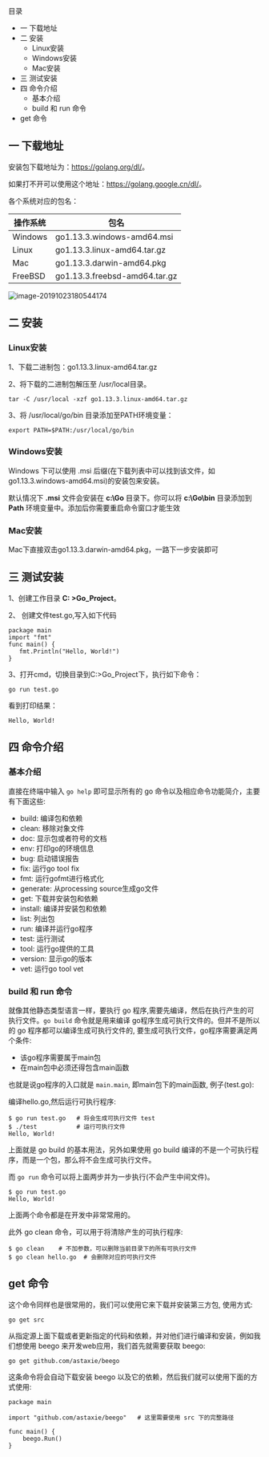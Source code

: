 目录

  * 一 下载地址
  * 二 安装
    * Linux安装
    * Windows安装
    * Mac安装
  * 三 测试安装
  * 四 命令介绍
    * 基本介绍
    * build 和 run 命令
  * get 命令

## 一 下载地址

安装包下载地址为：<https://golang.org/dl/>。

如果打不开可以使用这个地址：<https://golang.google.cn/dl/>。

各个系统对应的包名：

操作系统 | 包名  
---|---  
Windows | go1.13.3.windows-amd64.msi  
Linux | go1.13.3.linux-amd64.tar.gz  
Mac | go1.13.3.darwin-amd64.pkg  
FreeBSD | go1.13.3.freebsd-amd64.tar.gz  
  
![image-20191023180544174](https://tva1.sinaimg.cn/large/006y8mN6gy1g88akvb3mgj31im0dimzn.jpg)

## 二 安装

### Linux安装

1、下载二进制包：go1.13.3.linux-amd64.tar.gz

2、将下载的二进制包解压至 /usr/local目录。

    
    
    tar -C /usr/local -xzf go1.13.3.linux-amd64.tar.gz

3、将 /usr/local/go/bin 目录添加至PATH环境变量：

    
    
    export PATH=$PATH:/usr/local/go/bin

### Windows安装

Windows 下可以使用 .msi 后缀(在下载列表中可以找到该文件，如go1.13.3.windows-amd64.msi)的安装包来安装。

默认情况下 **.msi** 文件会安装在 **c:\Go** 目录下。你可以将 **c:\Go\bin** 目录添加到 **Path**
环境变量中。添加后你需要重启命令窗口才能生效

### Mac安装

Mac下直接双击go1.13.3.darwin-amd64.pkg，一路下一步安装即可

## 三 测试安装

1、创建工作目录 **C: >Go_Project**。

2、 创建文件test.go,写入如下代码

    
    
    package main
    import "fmt"
    func main() {
       fmt.Println("Hello, World!")
    }

3、打开cmd，切换目录到C:>Go_Project下，执行如下命令：

    
    
    go run test.go

看到打印结果：

    
    
    Hello, World!

## 四 命令介绍

### 基本介绍

直接在终端中输入 `go help` 即可显示所有的 go 命令以及相应命令功能简介，主要有下面这些:

  * build: 编译包和依赖
  * clean: 移除对象文件
  * doc: 显示包或者符号的文档
  * env: 打印go的环境信息
  * bug: 启动错误报告
  * fix: 运行go tool fix
  * fmt: 运行gofmt进行格式化
  * generate: 从processing source生成go文件
  * get: 下载并安装包和依赖
  * install: 编译并安装包和依赖
  * list: 列出包
  * run: 编译并运行go程序
  * test: 运行测试
  * tool: 运行go提供的工具
  * version: 显示go的版本
  * vet: 运行go tool vet

### build 和 run 命令

就像其他静态类型语言一样，要执行 go 程序,需要先编译，然后在执行产生的可执行文件。`go build` 命令就是用来编译
go程序生成可执行文件的。但并不是所以的 go 程序都可以编译生成可执行文件的, 要生成可执行文件，go程序需要满足两个条件:

  * 该go程序需要属于main包
  * 在main包中必须还得包含main函数

也就是说go程序的入口就是 `main.main`, 即main包下的main函数, 例子(test.go):

编译hello.go,然后运行可执行程序:

    
    
    $ go run test.go   # 将会生成可执行文件 test
    $ ./test           # 运行可执行文件
    Hello, World!

上面就是 go build 的基本用法，另外如果使用 go build 编译的不是一个可执行程序，而是一个包，那么将不会生成可执行文件。

而 `go run` 命令可以将上面两步并为一步执行(不会产生中间文件)。

    
    
    $ go run test.go
    Hello, World!

上面两个命令都是在开发中非常常用的。

此外 go clean 命令，可以用于将清除产生的可执行程序:

    
    
    $ go clean    # 不加参数，可以删除当前目录下的所有可执行文件
    $ go clean hello.go  # 会删除对应的可执行文件

## get 命令

这个命令同样也是很常用的，我们可以使用它来下载并安装第三方包, 使用方式:

    
    
    go get src

从指定源上面下载或者更新指定的代码和依赖，并对他们进行编译和安装，例如我们想使用 beego 来开发web应用，我们首先就需要获取 beego:

    
    
    go get github.com/astaxie/beego

这条命令将会自动下载安装 beego 以及它的依赖，然后我们就可以使用下面的方式使用:

    
    
    package main
    
    import "github.com/astaxie/beego"   # 这里需要使用 src 下的完整路径
    
    func main() {
        beego.Run()
    }

